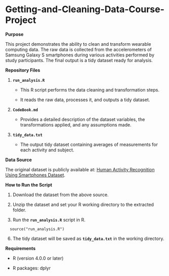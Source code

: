 # Getting-and-Cleaning-Data-Course-Project

**Purpose**

This project demonstrates the ability to clean and transform wearable computing data. The raw data is collected from the accelerometers of Samsung Galaxy S smartphones during various activities performed by study participants. The final output is a tidy dataset ready for analysis.

**Repository Files**

1. **`run_analysis.R`**
   
    - This R script performs the data cleaning and transformation steps.
      
    - It reads the raw data, processes it, and outputs a tidy dataset.
      
2. **`CodeBook.md`**
   
    - Provides a detailed description of the dataset variables, the transformations applied, and any assumptions made.
      
3. **`tidy_data.txt`**
   
    - The output tidy dataset containing averages of measurements for each activity and subject.

**Data Source**

The original dataset is publicly available at: [Human Activity Recognition Using Smartphones Dataset](https://archive.ics.uci.edu/dataset/240/human+activity+recognition+using+smartphones).

**How to Run the Script**

1. Download the dataset from the above source.
   
3. Unzip the dataset and set your R working directory to the extracted folder.
   
5. Run the **`run_analysis.R`** script in R.
  ``` 
    source("run_analysis.R")
  ```
6. The tidy dataset will be saved as **`tidy_data.txt`** in the working directory.

**Requirements**

- R (version 4.0.0 or later)

- R packages: dplyr
